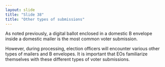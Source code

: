 ```yaml
---
layout: slide
title: "Slide 38"
title: "Other types of submissions"
---
```


As noted previously, a digital ballot enclosed in a domestic B envelope inside a domestic mailer is the most common voter submission.

However, during processing, election officers will encounter various other types of mailers and B envelopes. It is important that EOs familiarize themselves with these different types of voter submissions.